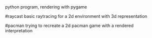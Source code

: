 python program, rendering with pygame

#raycast
basic raytracing for a 2d environment with 3d representation

#pacman
trying to recreate a 2d pacman game with a rendered interpretation

